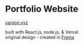 # Portfolio Website

[varoon.xyz](https://www.varoon.xyz)

built with React.js, node.js, & Vercel
<br>
original design - created in [Figma](https://www.figma.com/file/5GDy1wtVMN4UwvJxl3VhTF/Personal-Site?type=design&node-id=0%3A1&mode=design&t=emgJwmfWlrEEQCEO-1)
